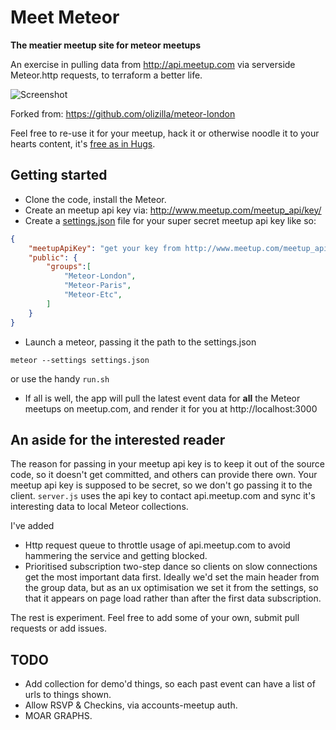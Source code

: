 Meet Meteor
===========

**The meatier meetup site for meteor meetups**

An exercise in pulling data from http://api.meetup.com via serverside Meteor.http requests, to terraform a better life.

![Screenshot](https://raw.github.com/olizilla/meet-meteor/master/public/screenshot-meet-meteor-v1.png)

Forked from: https://github.com/olizilla/meteor-london

Feel free to re-use it for your meetup, hack it or otherwise noodle it to your hearts content, it's [free as in Hugs](http://blog.izs.me/post/48281002063/free-as-in-hugs-licence).

Getting started
---------------

- Clone the code, install the Meteor.
- Create an meetup api key via: http://www.meetup.com/meetup_api/key/
- Create a [settings.json](https://github.com/olizilla/meteor-london/blob/master/example-settings.json) file for your super secret meetup api key like so:

```json
{
    "meetupApiKey": "get your key from http://www.meetup.com/meetup_api/key/",
    "public": {
    	"groups":[
            "Meteor-London",
            "Meteor-Paris",
            "Meteor-Etc",
        ]
    }
}
```

- Launch a meteor, passing it the path to the settings.json

```shell
meteor --settings settings.json
```

or use the handy `run.sh`
- If all is well, the app will pull the latest event data for **all** the Meteor meetups on meetup.com, and render it for you at http://localhost:3000

An aside for the interested reader
----------------------------------
The reason for passing in your meetup api key is to keep it out of the source code, so it doesn't get committed, and others can provide there own.
Your meetup api key is supposed to be secret, so we don't go passing it to the client.
`server.js` uses the api key to contact api.meetup.com and sync it's interesting data to local Meteor collections.

I've added

- Http request queue to throttle usage of api.meetup.com to avoid hammering the service and getting blocked.
- Prioritised subscription two-step dance so clients on slow connections get the most important data first.
Ideally we'd set the main header from the group data, but as an ux optimisation we set it from the settings, so that it appears on page load rather than after the first data subscription.

The rest is experiment. Feel free to add some of your own, submit pull requests or add issues.

TODO
----
- Add collection for demo'd things, so each past event can have a list of urls to things shown.
- Allow RSVP & Checkins, via accounts-meetup auth.
- MOAR GRAPHS.
